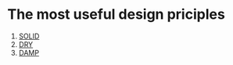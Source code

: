 # The most useful design priciples
1. [SOLID](https://medium.com/@unhandlederror/mastering-solid-principles-real-world-examples-and-best-practices-298944c083b4)
2. [DRY](https://dzone.com/articles/software-design-principles-dry-and-kiss)
3. [DAMP](https://stackoverflow.com/questions/6453235/what-does-damp-not-dry-mean-when-talking-about-unit-tests)